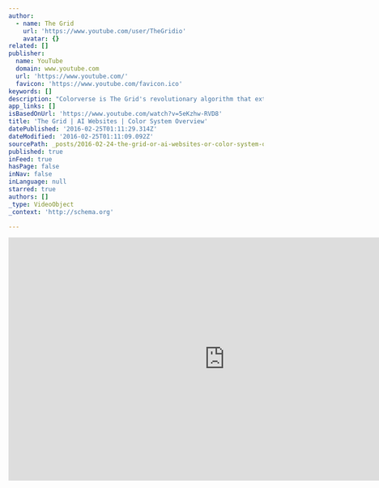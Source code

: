 ```yaml
---
author:
  - name: The Grid
    url: 'https://www.youtube.com/user/TheGridio'
    avatar: {}
related: []
publisher:
  name: YouTube
  domain: www.youtube.com
  url: 'https://www.youtube.com/'
  favicon: 'https://www.youtube.com/favicon.ico'
keywords: []
description: "Colorverse is The Grid's revolutionary algorithm that extracts colors from a photo, image, or logo and creates thousands of possible color palette combinations. Instead of painstakingly choosing individual colors for your design palette, you can upload a photo that has the color characteristics that resonate with your brand, and The Grid automatically constructs a color palette that fits perfectly with your site content."
app_links: []
isBasedOnUrl: 'https://www.youtube.com/watch?v=5eKzhw-RVD8'
title: 'The Grid | AI Websites | Color System Overview'
datePublished: '2016-02-25T01:11:29.314Z'
dateModified: '2016-02-25T01:11:09.092Z'
sourcePath: _posts/2016-02-24-the-grid-or-ai-websites-or-color-system-overview.md
published: true
inFeed: true
hasPage: false
inNav: false
inLanguage: null
starred: true
authors: []
_type: VideoObject
_context: 'http://schema.org'

---
```

<iframe src="https://cdn.embedly.com/widgets/media.html?src=https%3A%2F%2Fwww.youtube.com%2Fembed%2F5eKzhw-RVD8%3Ffeature%3Doembed&amp;url=https%3A%2F%2Fwww.youtube.com%2Fwatch%3Fv%3D5eKzhw-RVD8&amp;image=https%3A%2F%2Fi.ytimg.com%2Fvi%2F5eKzhw-RVD8%2Fhqdefault.jpg&amp;key=b7d04c9b404c499eba89ee7072e1c4f7&amp;type=text%2Fhtml&amp;schema=youtube" width="854" height="480" scrolling="no" frameborder="0" allowfullscreen="allowfullscreen" style=""></iframe>